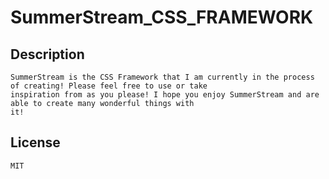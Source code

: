 # SummerStream_CSS_FRAMEWORK

## Description
```
SummerStream is the CSS Framework that I am currently in the process of creating! Please feel free to use or take
inspiration from as you please! I hope you enjoy SummerStream and are able to create many wonderful things with
it!

```

## License
``` MIT ```
